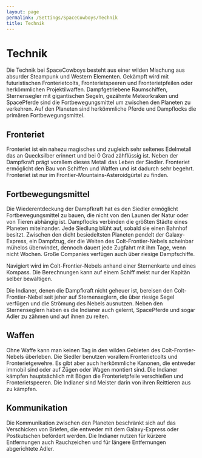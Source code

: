```yaml
---
layout: page
permalink: /Settings/SpaceCowboys/Technik
title: Technik
---
```


# Technik

Die Technik bei SpaceCowboys besteht aus einer wilden Mischung aus absurder Steampunk und Western Elementen. Gekämpft wird mit futuristischen Fronterietcolts, Fronterietspeeren und Fronterietpfeilen oder herkömmlichen Projektilwaffen. Dampfgetriebene Raumschiffen, Sternensegler mit gigantischen Segeln, gezähmte Meteorkraken und SpacePferde sind die Fortbewegungsmittel um zwischen den Planeten zu verkehren. Auf den Planeten sind herkömmliche Pferde und Dampflocks die primären Fortbewegungsmittel.

## Fronteriet

Fronteriet ist ein nahezu magisches und zugleich sehr seltenes Edelmetall das an Quecksilber erinnert und bei 0 Grad zähflüssig ist. Neben der Dampfkraft prägt vorallem dieses Metall das Leben der Siedler. Fronteriet ermöglicht den Bau von Schiffen und Waffen und ist dadurch sehr begehrt. Fronteriet ist nur im Frontier-Mountains-Asteroidgürtel zu finden.

## Fortbewegungsmittel

Die Wiederentdeckung der Dampfkraft hat es den Siedler ermöglicht Fortbewegungsmittel zu bauen, die nicht von den Launen der Natur oder von Tieren abhängig ist. Dampflocks verbinden die größten Städte eines Planeten miteinander. Jede Siedlung blüht auf, sobald sie einen Bahnhof besitzt. Zwischen den dicht besiedeltsten Planeten pendelt der Galaxy-Express, ein Dampfzug, der die Weiten des Colt-Frontier-Nebels scheinbar mühelos überwindet, dennoch dauert jede Zugfahrt mit ihm Tage, wenn nicht Wochen. Große Companies verfügen auch über riesige Dampfschiffe.

Navigiert wird im Colt-Frontier-Nebels anhand einer Sternenkarte und eines Kompass. Die Berechnungen kann auf einem Schiff meist nur der Kapitän selber bewältigen.

Die Indianer, denen die Dampfkraft nicht geheuer ist, bereisen den Colt-Frontier-Nebel seit jeher auf Sternenseglern, die über riesige Segel verfügen und die Strömung des Nebels ausnutzen. Neben den Sternenseglern haben es die Indianer auch gelernt, SpacePferde und sogar Adler zu zähmen und auf ihnen zu reiten.

## Waffen

Ohne Waffe kann man keinen Tag in den wilden Gebieten des Colt-Frontier-Nebels überleben. Die Siedler benutzen vorallem Fronterietcolts und Fronterietgewehre. Es gibt aber auch herkömmliche Kanonen, die entweder immobil sind oder auf Zügen oder Wagen montiert sind. Die Indianer kämpfen hauptsächlich mit Bögen die Fronterietpfeile verschießen und Fronterietspeeren. Die Indianer sind Meister darin von ihren Reittieren aus zu kämpfen.

## Kommunikation

Die Kommunikation zwischen den Planeten beschränkt sich auf das Verschicken von Briefen, die entweder mit dem Galaxy-Express oder Postkutschen befördert werden. Die Indianer nutzen für kürzere Entfernungen auch Rauchzeichen und für längere Entfernungen abgerichtete Adler.
